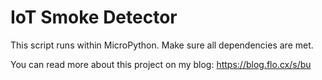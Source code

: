 # IoT Smoke Detector

This script runs within MicroPython. Make sure all dependencies are met.

You can read more about this project on my blog: https://blog.flo.cx/s/bu
